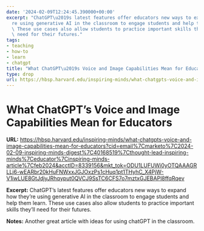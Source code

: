 ```yaml
---
date: '2024-02-09T12:24:45.390000+00:00'
excerpt: "ChatGPT\u2019s latest features offer educators new ways to expand how they\u2019\
  re using generative AI in the classroom to engage students and help them learn.\
  \ These use cases also allow students to practice important skills they\u2019ll\
  \ need for their futures."
tags:
- teaching
- how-to
- learn
- chatgpt
title: "What ChatGPT\u2019s Voice and Image Capabilities Mean for Educators"
type: drop
url: https://hbsp.harvard.edu/inspiring-minds/what-chatgpts-voice-and-image-capabilities-mean-for-educators?cid=email%7Cmarketo%7C2024-02-09-inspiring-minds-digest%7C40168519%7Cthought-lead-inspiring-minds%7Ceducator%7Cinspiring-minds-article%7Cfeb2024&acctID=8339156&mkt_tok=ODU1LUFUWi0yOTQAAAGRLLj6-wEARbr20kHuFNWxxJGJOxzPs1cHuq1pt1THyhC_X4PjW-V1iwLUE8GtJdjyJRhqyput0QVCJ9SsTC6CFS7o7mztxGJEBAPl8ffqRqev
---
```


# What ChatGPT’s Voice and Image Capabilities Mean for Educators

**URL:** https://hbsp.harvard.edu/inspiring-minds/what-chatgpts-voice-and-image-capabilities-mean-for-educators?cid=email%7Cmarketo%7C2024-02-09-inspiring-minds-digest%7C40168519%7Cthought-lead-inspiring-minds%7Ceducator%7Cinspiring-minds-article%7Cfeb2024&acctID=8339156&mkt_tok=ODU1LUFUWi0yOTQAAAGRLLj6-wEARbr20kHuFNWxxJGJOxzPs1cHuq1pt1THyhC_X4PjW-V1iwLUE8GtJdjyJRhqyput0QVCJ9SsTC6CFS7o7mztxGJEBAPl8ffqRqev

**Excerpt:** ChatGPT’s latest features offer educators new ways to expand how they’re using generative AI in the classroom to engage students and help them learn. These use cases also allow students to practice important skills they’ll need for their futures.

**Notes:**
Another great article with ideas for using  chatGPT in the classroom. 
